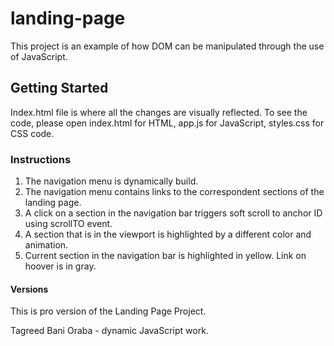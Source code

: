 # landing-page
This project is an example of how DOM can be manipulated through the use of JavaScript.

## Getting Started
Index.html file is where all the changes are visually reflected. 
To see the code, please open index.html for HTML, app.js for JavaScript, styles.css for CSS code.

### Instructions
1. The navigation menu is dynamically build.  
2. The navigation menu contains links to the correspondent sections of the landing page.
3. A click on a section in the navigation bar triggers soft scroll to anchor ID using scrollTO event. 
4. A section that is in the viewport is highlighted by a different color and animation.
5. Current section in the navigation bar is highlighted in yellow. Link on hoover is in gray.

#### Versions
This is pro version  of the Landing Page Project.

Tagreed Bani Oraba - dynamic JavaScript work.  

